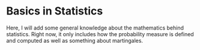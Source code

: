 # Basics in Statistics
Here, I will add some general knowledge about the mathematics behind statistics. Right now, it only includes how the probability measure is defined and computed as well as something about martingales.

